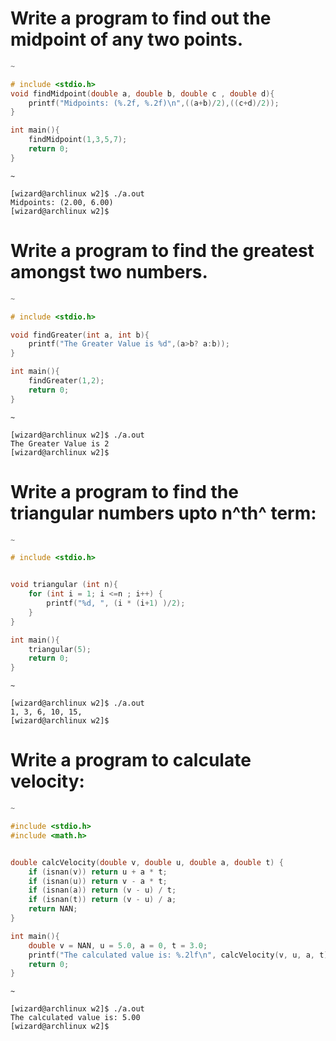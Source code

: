 # Write a program to find out the midpoint of any two points.

```c
~

# include <stdio.h>
void findMidpoint(double a, double b, double c , double d){
    printf("Midpoints: (%.2f, %.2f)\n",((a+b)/2),((c+d)/2));
}

int main(){
    findMidpoint(1,3,5,7);
    return 0;
}
```
```
~

[wizard@archlinux w2]$ ./a.out 
Midpoints: (2.00, 6.00)
[wizard@archlinux w2]$ 
```

> 

# Write a program to find the greatest amongst two numbers.

```c
~

# include <stdio.h>

void findGreater(int a, int b){
    printf("The Greater Value is %d",(a>b? a:b));
}

int main(){
    findGreater(1,2);
    return 0;
}
```
```
~

[wizard@archlinux w2]$ ./a.out 
The Greater Value is 2
[wizard@archlinux w2]$ 
```

# Write a program to find the triangular numbers upto n^th^ term:

```c
~

# include <stdio.h>


void triangular (int n){
    for (int i = 1; i <=n ; i++) {
        printf("%d, ", (i * (i+1) )/2);
    }
}

int main(){
    triangular(5);
    return 0;
}

```
```
~

[wizard@archlinux w2]$ ./a.out 
1, 3, 6, 10, 15, 
[wizard@archlinux w2]$ 
```

# Write a program to calculate velocity:
```c
~

#include <stdio.h>
#include <math.h>


double calcVelocity(double v, double u, double a, double t) {
    if (isnan(v)) return u + a * t;
    if (isnan(u)) return v - a * t;
    if (isnan(a)) return (v - u) / t;
    if (isnan(t)) return (v - u) / a;
    return NAN;
}

int main(){
    double v = NAN, u = 5.0, a = 0, t = 3.0;
    printf("The calculated value is: %.2lf\n", calcVelocity(v, u, a, t));
    return 0;
}

```
```
~

[wizard@archlinux w2]$ ./a.out 
The calculated value is: 5.00
[wizard@archlinux w2]$ 
```


